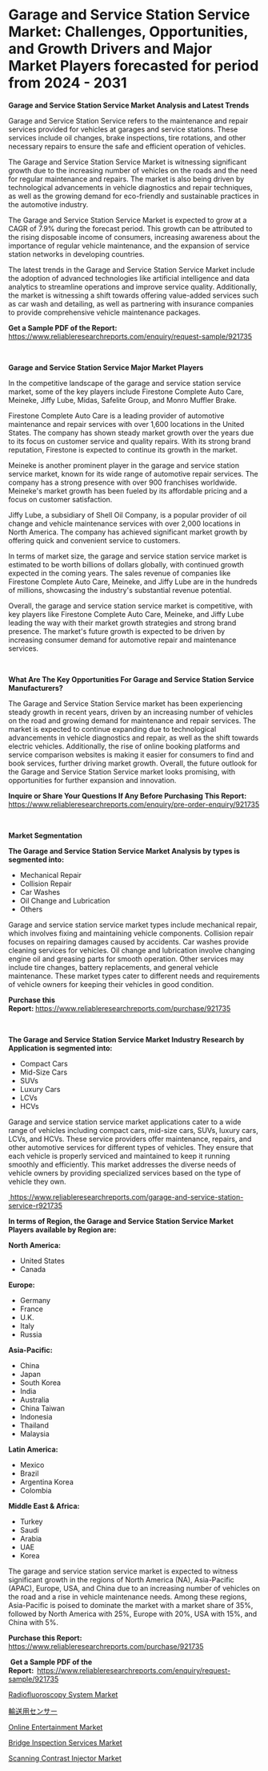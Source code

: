 <p><h1>Garage and Service Station Service Market: Challenges, Opportunities, and Growth Drivers and Major Market Players forecasted for period from 2024 - 2031</h1></p><p><strong>Garage and Service Station Service Market Analysis and Latest Trends</strong></p>
<p><p>Garage and Service Station Service refers to the maintenance and repair services provided for vehicles at garages and service stations. These services include oil changes, brake inspections, tire rotations, and other necessary repairs to ensure the safe and efficient operation of vehicles.</p><p>The Garage and Service Station Service Market is witnessing significant growth due to the increasing number of vehicles on the roads and the need for regular maintenance and repairs. The market is also being driven by technological advancements in vehicle diagnostics and repair techniques, as well as the growing demand for eco-friendly and sustainable practices in the automotive industry.</p><p>The Garage and Service Station Service Market is expected to grow at a CAGR of 7.9% during the forecast period. This growth can be attributed to the rising disposable income of consumers, increasing awareness about the importance of regular vehicle maintenance, and the expansion of service station networks in developing countries.</p><p>The latest trends in the Garage and Service Station Service Market include the adoption of advanced technologies like artificial intelligence and data analytics to streamline operations and improve service quality. Additionally, the market is witnessing a shift towards offering value-added services such as car wash and detailing, as well as partnering with insurance companies to provide comprehensive vehicle maintenance packages.</p></p>
<p><strong>Get a Sample PDF of the Report:&nbsp;</strong> <a href="https://www.reliableresearchreports.com/enquiry/request-sample/921735">https://www.reliableresearchreports.com/enquiry/request-sample/921735</a></p>
<p>&nbsp;</p>
<p><strong>Garage and Service Station Service Major Market Players</strong></p>
<p><p>In the competitive landscape of the garage and service station service market, some of the key players include Firestone Complete Auto Care, Meineke, Jiffy Lube, Midas, Safelite Group, and Monro Muffler Brake.</p><p>Firestone Complete Auto Care is a leading provider of automotive maintenance and repair services with over 1,600 locations in the United States. The company has shown steady market growth over the years due to its focus on customer service and quality repairs. With its strong brand reputation, Firestone is expected to continue its growth in the market.</p><p>Meineke is another prominent player in the garage and service station service market, known for its wide range of automotive repair services. The company has a strong presence with over 900 franchises worldwide. Meineke's market growth has been fueled by its affordable pricing and a focus on customer satisfaction.</p><p>Jiffy Lube, a subsidiary of Shell Oil Company, is a popular provider of oil change and vehicle maintenance services with over 2,000 locations in North America. The company has achieved significant market growth by offering quick and convenient service to customers.</p><p>In terms of market size, the garage and service station service market is estimated to be worth billions of dollars globally, with continued growth expected in the coming years. The sales revenue of companies like Firestone Complete Auto Care, Meineke, and Jiffy Lube are in the hundreds of millions, showcasing the industry's substantial revenue potential.</p><p>Overall, the garage and service station service market is competitive, with key players like Firestone Complete Auto Care, Meineke, and Jiffy Lube leading the way with their market growth strategies and strong brand presence. The market's future growth is expected to be driven by increasing consumer demand for automotive repair and maintenance services.</p></p>
<p>&nbsp;</p>
<p><strong>What Are The Key Opportunities For Garage and Service Station Service Manufacturers?</strong></p>
<p><p>The Garage and Service Station Service market has been experiencing steady growth in recent years, driven by an increasing number of vehicles on the road and growing demand for maintenance and repair services. The market is expected to continue expanding due to technological advancements in vehicle diagnostics and repair, as well as the shift towards electric vehicles. Additionally, the rise of online booking platforms and service comparison websites is making it easier for consumers to find and book services, further driving market growth. Overall, the future outlook for the Garage and Service Station Service market looks promising, with opportunities for further expansion and innovation.</p></p>
<p><strong>Inquire or Share Your Questions If Any Before Purchasing This Report:</strong> <a href="https://www.reliableresearchreports.com/enquiry/pre-order-enquiry/921735">https://www.reliableresearchreports.com/enquiry/pre-order-enquiry/921735</a></p>
<p>&nbsp;</p>
<p><strong>Market Segmentation</strong></p>
<p><strong>The Garage and Service Station Service Market Analysis by types is segmented into:</strong></p>
<p><ul><li>Mechanical Repair</li><li>Collision Repair</li><li>Car Washes</li><li>Oil Change and Lubrication</li><li>Others</li></ul></p>
<p><p>Garage and service station service market types include mechanical repair, which involves fixing and maintaining vehicle components. Collision repair focuses on repairing damages caused by accidents. Car washes provide cleaning services for vehicles. Oil change and lubrication involve changing engine oil and greasing parts for smooth operation. Other services may include tire changes, battery replacements, and general vehicle maintenance. These market types cater to different needs and requirements of vehicle owners for keeping their vehicles in good condition.</p></p>
<p><strong>Purchase this Report:&nbsp;</strong><a href="https://www.reliableresearchreports.com/purchase/921735">https://www.reliableresearchreports.com/purchase/921735</a></p>
<p>&nbsp;</p>
<p><strong>The Garage and Service Station Service Market Industry Research by Application is segmented into:</strong></p>
<p><ul><li>Compact Cars</li><li>Mid-Size Cars</li><li>SUVs</li><li>Luxury Cars</li><li>LCVs</li><li>HCVs</li></ul></p>
<p><p>Garage and service station service market applications cater to a wide range of vehicles including compact cars, mid-size cars, SUVs, luxury cars, LCVs, and HCVs. These service providers offer maintenance, repairs, and other automotive services for different types of vehicles. They ensure that each vehicle is properly serviced and maintained to keep it running smoothly and efficiently. This market addresses the diverse needs of vehicle owners by providing specialized services based on the type of vehicle they own.</p></p>
<p><a href="https://www.reliableresearchreports.com/garage-and-service-station-service-r921735">&nbsp;https://www.reliableresearchreports.com/garage-and-service-station-service-r921735</a></p>
<p><strong>In terms of Region, the Garage and Service Station Service Market Players available by Region are:</strong></p>
<p>
    <p> <strong> North America: </strong>
        <ul>
            <li>United States</li>
            <li>Canada</li>
        </ul>
        </p> 
    <p> <strong> Europe: </strong>
        <ul>
            <li>Germany</li>
            <li>France</li>
            <li>U.K.</li>
            <li>Italy</li>
            <li>Russia</li>
        </ul>
        </p> 
    <p> <strong> Asia-Pacific: </strong>
        <ul>
            <li>China</li>
            <li>Japan</li>
            <li>South Korea</li>
            <li>India</li>
            <li>Australia</li>
            <li>China Taiwan</li>
            <li>Indonesia</li>
            <li>Thailand</li>
            <li>Malaysia</li>
        </ul>
        </p> 
    <p> <strong> Latin America: </strong>
        <ul>
            <li>Mexico</li>
            <li>Brazil</li>
            <li>Argentina Korea</li>
            <li>Colombia</li>
        </ul>
        </p> 
    <p> <strong> Middle East & Africa: </strong>
        <ul>
            <li>Turkey</li>
            <li>Saudi</li>
            <li>Arabia</li>
            <li>UAE</li>
            <li>Korea</li>
        </ul>
    </p>
    </p>
<p><p>The garage and service station service market is expected to witness significant growth in the regions of North America (NA), Asia-Pacific (APAC), Europe, USA, and China due to an increasing number of vehicles on the road and a rise in vehicle maintenance needs. Among these regions, Asia-Pacific is poised to dominate the market with a market share of 35%, followed by North America with 25%, Europe with 20%, USA with 15%, and China with 5%.</p></p>
<p><strong>Purchase this Report: </strong><a href="https://www.reliableresearchreports.com/purchase/921735">https://www.reliableresearchreports.com/purchase/921735</a></p>
<p>&nbsp;<strong>Get a Sample PDF of the Report:&nbsp;&nbsp;</strong><a href="https://www.reliableresearchreports.com/enquiry/request-sample/921735">https://www.reliableresearchreports.com/enquiry/request-sample/921735</a></p>
<p><strong></strong></p>
<p><p><a href="https://www.linkedin.com/pulse/radiofluoroscopy-system-market-key-successful-business-8jktf">Radiofluoroscopy System Market</a></p><p><a href="https://github.com/nemesis2824/Market-Research-Report-List-1/blob/main/660552555707.md">輸送用センサー</a></p><p><a href="https://github.com/dringals/Market-Research-Report-List-4/blob/main/online-entertainment-market.md">Online Entertainment Market</a></p><p><a href="https://github.com/lbird53714/Market-Research-Report-List-4/blob/main/bridge-inspection-services-market.md">Bridge Inspection Services Market</a></p><p><a href="https://www.linkedin.com/pulse/scanning-contrast-injector-market-trends-analysis-forecasted-psayf">Scanning Contrast Injector Market</a></p></p>